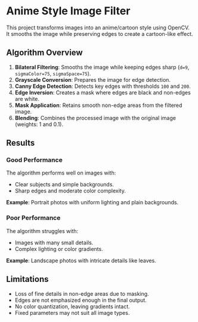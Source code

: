# Anime Style Image Filter

This project transforms images into an anime/cartoon style using OpenCV. It smooths the image while preserving edges to create a cartoon-like effect.

## Algorithm Overview

1. **Bilateral Filtering**: Smooths the image while keeping edges sharp (`d=9`, `sigmaColor=75`, `sigmaSpace=75`).
2. **Grayscale Conversion**: Prepares the image for edge detection.
3. **Canny Edge Detection**: Detects key edges with thresholds `100` and `200`.
4. **Edge Inversion**: Creates a mask where edges are black and non-edges are white.
5. **Mask Application**: Retains smooth non-edge areas from the filtered image.
6. **Blending**: Combines the processed image with the original image (weights: 1 and 0.1).

## Results

### Good Performance
The algorithm performs well on images with:
- Clear subjects and simple backgrounds.
- Sharp edges and moderate color complexity.

**Example**: Portrait photos with uniform lighting and plain backgrounds.

### Poor Performance
The algorithm struggles with:
- Images with many small details.
- Complex lighting or color gradients.

**Example**: Landscape photos with intricate details like leaves.

## Limitations
- Loss of fine details in non-edge areas due to masking.
- Edges are not emphasized enough in the final output.
- No color quantization, leaving gradients intact.
- Fixed parameters may not suit all image types.
